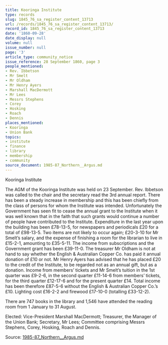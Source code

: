 ```yaml
---
title: Kooringa Institute
type: records
slug: 1845_76_sa_register_content_13713
url: /records/1845_76_sa_register_content_13713/
record_id: 1845_76_sa_register_content_13713
date: '1860-09-28'
date_display: null
volume: null
issue_number: null
page: '3'
article_type: community_notice
issue_reference: 28 September 1860, page 3
people_mentioned:
- Rev. Ibbetson
- Mr Smelt
- Mr Oldham
- Mr Henry Ayers
- Marshall MacDermott
- Mr Lees
- Messrs Stephens
- Corey
- Hosking
- Roach
- Dennis
places_mentioned:
- Kooringa
- Union Bank
topics:
- institute
- finance
- library
- membership
- community
source_document: 1985-87_Northern__Argus.md
---
```


Kooringa Institute

The AGM of the Kooringa Institute was held on 23 September.  Rev. Ibbetson was called to the chair and the secretary read the 3rd annual report.  There has been a steady increase in membership and this has been chiefly from the class of persons for whom the Institute was intended.  Unfortunately the Government has seen fit to cease the annual grant to the Institute when it was well known that in the faith that such grants would continue a number of people have contributed to the Institute.  Expenditure in the last year upon the building has been £78-13-5, for newspapers and periodicals £20 for a total of £98-13-5.  Two items are not likely to occur again; £20-3-10 for Mr Smelt’s salary, and the expense of finishing a room for the librarian to live in £15-2-1, amounting to £35-5-11.  The income from subscriptions and the Government grant has been £39-11-0.  The treasurer Mr Oldham is not at hand to say whether the English & Australian Copper Co. has paid it annual donation of £10 or not.  Mr Henry Ayers has advised that he has placed £20 to the credit of the Institute, to be regarded not as an annual gift, but as a donation.  Income from members’ tickets and Mr Smelt’s tuition in the 1st quarter was £9-2-6, in the second quarter £11-14-6 from members’ tickets, for the third quarter £12-17-6 and for the present quarter £14.  Total income has been therefore £87-5-6 without the English & Australian Copper Co.’s £10.  Lighting cost £16-2-2 and firewood £17-10-0 (totalling £33-12-2).

There are 747 books in the library and 1,546 have attended the reading room from 1 January to 31 August.

Elected: Vice-President Marshall MacDermott; Treasurer, the Manager of the Union Bank; Secretary, Mr Lees; Committee comprising Messrs Stephens, Corey, Hosking, Roach and Dennis.


Source: [1985-87_Northern__Argus.md](/downloads/markdown/1985-87_Northern__Argus.md)
